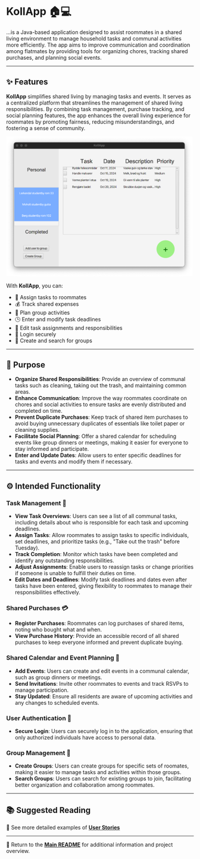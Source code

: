 # KollApp 🏠💻

...is a Java-based application designed to assist roommates in a shared living environment to manage household tasks and communal activities more efficiently. The app aims to improve communication and coordination among flatmates by providing tools for organizing chores, tracking shared purchases, and planning social events.

---

## ✨ Features

**KollApp** simplifies shared living by managing tasks and events. It serves as a centralized platform that streamlines the management of shared living responsibilities. By combining task management, purchase tracking, and social planning features, the app enhances the overall living experience for roommates by promoting fairness, reducing misunderstandings, and fostering a sense of community.

<img src="./img/illustration.png" alt="KollApp Screenshot" style="width: 500px; height=auto;">

With **KollApp**, you can:

- 📝 Assign tasks to roommates
- 💰 Track shared expenses
- 📅 Plan group activities
- 🕒 Enter and modify task deadlines
- 🔧 Edit task assignments and responsibilities
- 🔐 Login securely
- 👥 Create and search for groups

---

## 🎯 Purpose

- **Organize Shared Responsibilities**: Provide an overview of communal tasks such as cleaning, taking out the trash, and maintaining common areas.
- **Enhance Communication**: Improve the way roommates coordinate on chores and social activities to ensure tasks are evenly distributed and completed on time.
- **Prevent Duplicate Purchases**: Keep track of shared item purchases to avoid buying unnecessary duplicates of essentials like toilet paper or cleaning supplies.
- **Facilitate Social Planning**: Offer a shared calendar for scheduling events like group dinners or meetings, making it easier for everyone to stay informed and participate.
- **Enter and Update Dates**: Allow users to enter specific deadlines for tasks and events and modify them if necessary.

---

## ⚙️ Intended Functionality

### Task Management 📝

- **View Task Overviews**: Users can see a list of all communal tasks, including details about who is responsible for each task and upcoming deadlines.
- **Assign Tasks**: Allow roommates to assign tasks to specific individuals, set deadlines, and prioritize tasks (e.g., "Take out the trash" before Tuesday).
- **Track Completion**: Monitor which tasks have been completed and identify any outstanding responsibilities.
- **Adjust Assignments**: Enable users to reassign tasks or change priorities if someone is unable to fulfill their duties on time.
- **Edit Dates and Deadlines**: Modify task deadlines and dates even after tasks have been entered, giving flexibility to roommates to manage their responsibilities effectively.

### Shared Purchases 💳

- **Register Purchases**: Roommates can log purchases of shared items, noting who bought what and when.
- **View Purchase History**: Provide an accessible record of all shared purchases to keep everyone informed and prevent duplicate buying.

### Shared Calendar and Event Planning 📅

- **Add Events**: Users can create and edit events in a communal calendar, such as group dinners or meetings.
- **Send Invitations**: Invite other roommates to events and track RSVPs to manage participation.
- **Stay Updated**: Ensure all residents are aware of upcoming activities and any changes to scheduled events.

### User Authentication 🔐

- **Secure Login**: Users can securely log in to the application, ensuring that only authorized individuals have access to personal data.
  
### Group Management 👥

- **Create Groups**: Users can create groups for specific sets of roomates, making it easier to manage tasks and activities within those groups.
- **Search Groups**: Users can search for existing groups to join, facilitating better organization and collaboration among roommates.

---

## 📚 Suggested Reading

📖 See more detailed examples of **[User Stories](/docs/user_stories.md)**

---

📖 Return to the **[Main README](../readme.md)** for additional information and project overview.
